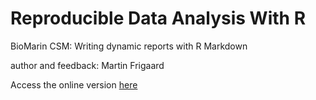 # Reproducible Data Analysis With R

BioMarin CSM: Writing dynamic reports with R Markdown

author and feedback: Martin Frigaard

Access the online version [here](https://mjfrigaard.github.io/rep-res-rmarkdown.github.io/Index.html)

